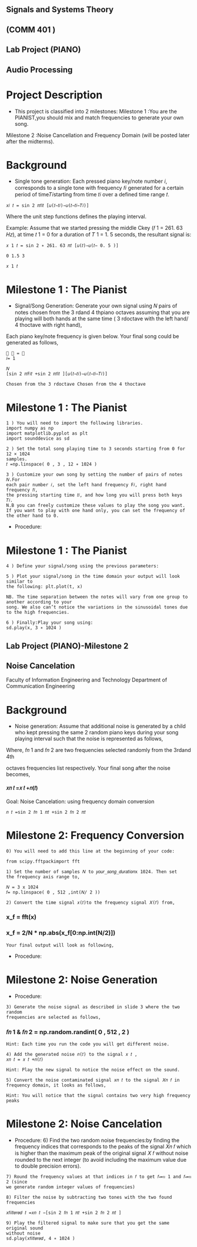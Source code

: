 
## Signals and Systems Theory

## (COMM 401 )

## Lab Project (PIANO)

## Audio Processing



# Project Description

- This project is classified into 2 milestones:
Milestone 1 :You are the PIANIST,you should mix and match frequencies to
generate your own song.

Milestone 2 :Noise Cancellation and Frequency Domain (will be posted
later after the midterms).




# Background

- Single tone generation:
Each pressed piano key/note number 𝑖, corresponds to a single tone with
frequency 𝑓𝑖 generated for a certain period of time𝑇𝑖starting from time 𝑡𝑖 over a
defined time range 𝑡.

```
𝑥𝑖 𝑡 = sin 2 𝜋𝑓𝑖𝑡 [𝑢(𝑡−𝑡𝑖)−𝑢(𝑡−𝑡𝑖−𝑇𝑖)]
```
Where the unit step functions defines the playing interval.

Example: Assume that we started pressing the middle Ckey (𝑓 1 = 261. 63 𝐻𝑧),
at time 𝑡 1 = 0 for a duration of 𝑇 1 = 1. 5 seconds, the resultant signal is:

```
𝑥 1 𝑡 = sin 2 ∗ 261. 63 𝜋𝑡 [𝑢(𝑡)−𝑢(𝑡− 0. 5 )]
```
```
0 1.5 3
```
```
𝑥 1 𝑡
```

# Milestone 1 : The Pianist

- Signal/Song Generation:
Generate your own signal using 𝑁 pairs of notes chosen from the 3 rdand
4 thpiano octaves assuming that you are playing will both hands at the same
time ( 3 rdoctave with the left hand/ 4 thoctave with right hand),

Each piano key/note frequency is given below. Your final song could be
generated as follows,

```
𝑥 𝑡 = ෍
𝑖= 1
```
```
𝑁
[sin 2 𝜋Ϝ𝑖𝑡 +sin 2 𝜋𝑓𝑖𝑡 ][𝑢(𝑡−𝑡𝑖)−𝑢(𝑡−𝑡𝑖−𝑇𝑖)]
```
```
Chosen from the 3 rdoctave Chosen from the 4 thoctave
```

# Milestone 1 : The Pianist

```
1 ) You will need to import the following libraries.
import numpy as np
import matplotlib.pyplot as plt
import sounddevice as sd
```
```
2 ) Set the total song playing time to 3 seconds starting from 0 for 12 × 1024
samples.
𝑡 =np.linspace( 0 , 3 , 12 ∗ 1024 )
```
```
3 ) Customize your own song by setting the number of pairs of notes 𝑁.For
each pair number 𝑖, set the left hand frequency Ϝ𝑖, right hand frequency 𝑓𝑖,
the pressing starting time 𝑡𝑖, and how long you will press both keys 𝑇𝑖.
N.B you can freely customize these values to play the song you want.
If you want to play with one hand only, you can set the frequency of the other hand to 0.
```
- Procedure:


# Milestone 1 : The Pianist

```
4 ) Define your signal/song using the previous parameters:
```
```
5 ) Plot your signal/song in the time domain your output will look similar to
the following: plt.plot(t, x)
```
```
NB. The time separation between the notes will vary from one group to another according to your
song. We also can’t notice the variations in the sinusoidal tones due to the high frequencies.
```
```
6 ) Finally:Play your song using:
sd.play(x, 3 ∗ 1024 )
```


## Lab Project (PIANO)-Milestone 2

## Noise Cancelation

Faculty of Information Engineering and Technology
Department of Communication Engineering


# Background

- Noise generation:
Assume that additional noise is generated by a child who kept pressing the
same 2 random piano keys during your song playing interval such that the
noise is represented as follows,

Where, 𝑓𝑛 1 and 𝑓𝑛 2 are two frequencies selected randomly from the 3rdand 4th

octaves frequencies list respectively. Your final song after the noise becomes,

#### 𝑥𝑛 𝑡 =𝑥 𝑡 +𝑛(𝑡)

Goal: Noise Cancelation: using frequency domain conversion

```
𝑛 𝑡 =sin 2 𝑓𝑛 1 𝜋𝑡 +sin 2 𝑓𝑛 2 𝜋𝑡
```

# Milestone 2: Frequency Conversion

```
0) You will need to add this line at the beginning of your code:
```
```
from scipy.fftpackimport fft
```
```
1) Set the number of samples 𝑁 to 𝑦𝑜𝑢𝑟_𝑠𝑜𝑛𝑔_𝑑𝑢𝑟𝑎𝑡𝑖𝑜𝑛x 1024. Then set
the frequency axis range to,
```
```
𝑁 = 3 x 1024
𝑓= np.linspace( 0 , 512 ,int(𝑁/ 2 ))
```
```
2) Convert the time signal 𝑥(𝑡)to the frequency signal 𝑋(𝑓) from,
```
### x_f = fft(x)

### x_f = 2/N * np.abs(x_f[0:np.int(N/2)])

```
Your final output will look as following,
```
- Procedure:


# Milestone 2: Noise Generation

- Procedure:

```
3) Generate the noise signal as described in slide 3 where the two random
frequencies are selected as follows,
```
### 𝑓𝑛 1 & 𝑓𝑛 2 = np.random.randint( 0 , 512 , 2 )

```
Hint: Each time you run the code you will get different noise.
```
```
4) Add the generated noise 𝑛(𝑡) to the signal 𝑥 𝑡 ,
𝑥𝑛 𝑡 = 𝑥 𝑡 +𝑛(𝑡)
```
```
Hint: Play the new signal to notice the noise effect on the sound.
```
```
5) Convert the noise contaminated signal 𝑥𝑛 𝑡 to the signal 𝑋𝑛 𝑓 in
frequency domain, it looks as follows,
```
```
Hint: You will notice that the signal contains two very high frequency peaks
```

# Milestone 2: Noise Cancelation

- Procedure:
    6) Find the two random noise frequencies:by finding the frequency indices
       that corresponds to the peaks of the signal 𝑋𝑛 𝑓 which is higher than
       the maximum peak of the original signal 𝑋 𝑓 without noise rounded to
       the next integer (to avoid including the maximum value due to double precision errors).

```
7) Round the frequency values at that indices in 𝑓 to get 𝑓መ𝑛 1 and 𝑓መ𝑛 2 (since
we generate random integer values of frequencies)
```
```
8) Filter the noise by subtracting two tones with the two found frequencies
```
```
𝑥𝑓𝑖𝑙𝑡𝑒𝑟𝑒𝑑 𝑡 =𝑥𝑛 𝑡 −[sin 2 𝑓𝑛 1 𝜋𝑡 +sin 2 𝑓𝑛 2 𝜋𝑡 ]
```
```
9) Play the filtered signal to make sure that you get the same original sound
without noise
sd.play(𝑥𝑓𝑖𝑙𝑡𝑒𝑟𝑒𝑑, 4 ∗ 1024 )
```


